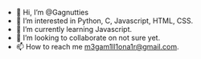 - 👋 Hi, I’m @Gagnutties
- 👀 I’m interested in Python, C, Javascript, HTML, CSS.
- 🌱 I’m currently learning Javascript.
- 💞️ I’m looking to collaborate on not sure yet.
- 📫 How to reach me m3gam1ll1ona1r@gmail.com.
